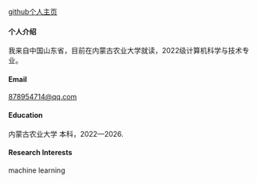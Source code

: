

[github个人主页](https://github.com/lizhongzheng13?tab=repositories)



#### 个人介绍

我来自中国山东省，目前在内蒙古农业大学就读，2022级计算机科学与技术专业。

#### Email
878954714@qq.com

#### Education
内蒙古农业大学 本科，2022—2026.

#### Research Interests
machine learning

